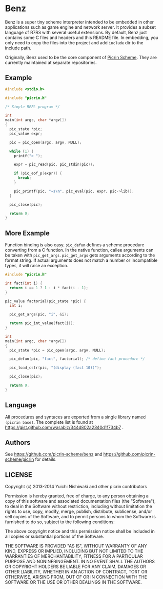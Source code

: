# Benz

Benz is a super tiny scheme interpreter intended to be embedded in other applications such as game engine and network server. It provides a subset language of R7RS with several useful extensions. By default, Benz just contains some C files and headers and this README file. In embedding, you only need to copy the files into the project and add `include` dir to the include path.

Originally, Benz used to be the core component of [Picrin Scheme](https://github.com/picrin-scheme/picrin). They are currently maintained at separate repositories.

## Example

```c
#include <stdio.h>

#include "picrin.h"

/* Simple REPL program */

int
main(int argc, char *argv[])
{
  pic_state *pic;
  pic_value expr;

  pic = pic_open(argc, argv, NULL);

  while (1) {
    printf("> ");

    expr = pic_read(pic, pic_stdin(pic));

    if (pic_eof_p(expr)) {
      break;
    }

    pic_printf(pic, "~s\n", pic_eval(pic, expr, pic->lib));
  }

  pic_close(pic);

  return 0;
}
```

## More Example

Function binding is also easy. `pic_defun` defines a scheme procedure converting from a C function. In the native function, callee arguments can be taken with `pic_get_args`. `pic_get_args` gets arguments according to the format string. If actual arguments does not match a number or incompatible types, it will raise an exception.

```c
#include "picrin.h"

int fact(int i) {
  return i == 1 ? 1 : i * fact(i - 1);
}

pic_value factorial(pic_state *pic) {
  int i;

  pic_get_args(pic, "i", &i);

  return pic_int_value(fact(i));
}

int
main(int argc, char *argv[])
{
  pic_state *pic = pic_open(argc, argv, NULL);

  pic_defun(pic, "fact", factorial); /* define fact procedure */

  pic_load_cstr(pic, "(display (fact 10))");

  pic_close(pic);

  return 0;
}
```

## Language

All procedures and syntaces are exported from a single library named `(picrin base)`. The complete list is found at https://gist.github.com/wasabiz/344d802a2340d1f734b7 .

## Authors

See https://github.com/picrin-scheme/benz and https://github.com/picrin-scheme/picrin for details.

## LICENSE

Copyright (c) 2013-2014 Yuichi Nishiwaki and other picrin contributors

Permission is hereby granted, free of charge, to any person obtaining a copy of
this software and associated documentation files (the "Software"), to deal in
the Software without restriction, including without limitation the rights to
use, copy, modify, merge, publish, distribute, sublicense, and/or sell copies of
the Software, and to permit persons to whom the Software is furnished to do so,
subject to the following conditions:

The above copyright notice and this permission notice shall be included in all
copies or substantial portions of the Software.

THE SOFTWARE IS PROVIDED "AS IS", WITHOUT WARRANTY OF ANY KIND, EXPRESS OR
IMPLIED, INCLUDING BUT NOT LIMITED TO THE WARRANTIES OF MERCHANTABILITY, FITNESS
FOR A PARTICULAR PURPOSE AND NONINFRINGEMENT. IN NO EVENT SHALL THE AUTHORS OR
COPYRIGHT HOLDERS BE LIABLE FOR ANY CLAIM, DAMAGES OR OTHER LIABILITY, WHETHER
IN AN ACTION OF CONTRACT, TORT OR OTHERWISE, ARISING FROM, OUT OF OR IN
CONNECTION WITH THE SOFTWARE OR THE USE OR OTHER DEALINGS IN THE SOFTWARE.

